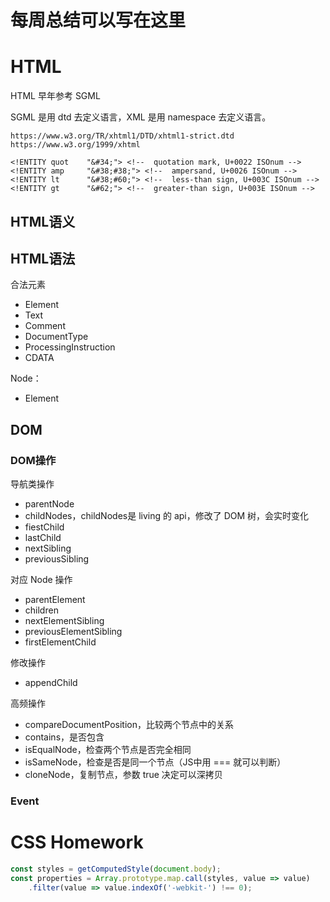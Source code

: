 # 每周总结可以写在这里

# HTML

HTML 早年参考 SGML

SGML 是用 dtd 去定义语言，XML 是用 namespace 去定义语言。

```
https://www.w3.org/TR/xhtml1/DTD/xhtml1-strict.dtd
https://www.w3.org/1999/xhtml
```

```
<!ENTITY quot    "&#34;"> <!--  quotation mark, U+0022 ISOnum -->
<!ENTITY amp     "&#38;#38;"> <!--  ampersand, U+0026 ISOnum -->
<!ENTITY lt      "&#38;#60;"> <!--  less-than sign, U+003C ISOnum -->
<!ENTITY gt      "&#62;"> <!--  greater-than sign, U+003E ISOnum -->
```

## HTML语义

## HTML语法

合法元素

- Element
- Text
- Comment
- DocumentType
- ProcessingInstruction
- CDATA

Node：

- Element

## DOM

### DOM操作

导航类操作

- parentNode
- childNodes，childNodes是 living 的 api，修改了 DOM 树，会实时变化
- fiestChild
- lastChild
- nextSibling
- previousSibling

对应 Node 操作

- parentElement
- children
- nextElementSibling
- previousElementSibling
- firstElementChild



修改操作

- appendChild



高频操作

- compareDocumentPosition，比较两个节点中的关系
- contains，是否包含
- isEqualNode，检查两个节点是否完全相同
- isSameNode，检查是否是同一个节点（JS中用 === 就可以判断）
- cloneNode，复制节点，参数 true 决定可以深拷贝



### Event



# CSS Homework

```js
const styles = getComputedStyle(document.body);
const properties = Array.prototype.map.call(styles, value => value)
	.filter(value => value.indexOf('-webkit-') !== 0);
```

